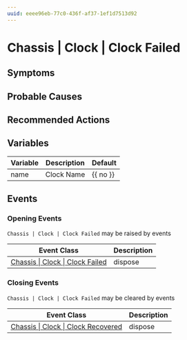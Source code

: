 ```yaml
---
uuid: eeee96eb-77c0-436f-af37-1ef1d7513d92
---
```

# Chassis | Clock | Clock Failed

## Symptoms

## Probable Causes

## Recommended Actions

## Variables

| Variable | Description | Default  |
| -------- | ----------- | -------- |
| name     | Clock Name  | {{ no }} |

## Events

### Opening Events
`Chassis | Clock | Clock Failed` may be raised by events

| Event Class                                                                                  | Description |
| -------------------------------------------------------------------------------------------- | ----------- |
| [Chassis \| Clock \| Clock Failed](../../../event-classes-reference/chassis/clock/clock-failed.md) | dispose     |

### Closing Events
`Chassis | Clock | Clock Failed` may be cleared by events

| Event Class                                                                                        | Description |
| -------------------------------------------------------------------------------------------------- | ----------- |
| [Chassis \| Clock \| Clock Recovered](../../../event-classes-reference/chassis/clock/clock-recovered.md) | dispose     |

